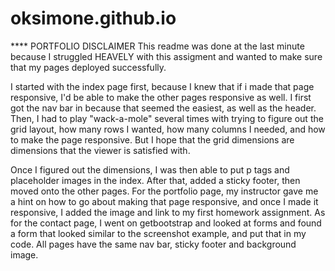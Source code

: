 # oksimone.github.io

**** PORTFOLIO DISCLAIMER
This readme was done at the last minute because I struggled HEAVELY with this assigment and wanted to make sure that my pages deployed successfully.

I started with the index page first, because I knew that if i made that page responsive, I'd be able to make the other pages responsive as well. I first got the nav bar in because that seemed the easiest, as well as the header. Then, I had to play "wack-a-mole" several times with trying to figure out the grid layout, how many rows I wanted, how many columns I needed, and how to make the page responsive. But I hope that the grid dimensions are dimensions that the viewer is satisfied with.

Once I figured out the dimensions, I was then able to put p tags and placeholder images in the index. After that, added a sticky footer, then moved onto the other pages. For the portfolio page, my instructor gave me a hint on how to go about making that page responsive, and once I made it responsive, I added the image and link to my first homework assignment. As for the contact page, I went on getbootstrap and looked at forms and found a form that looked similar to the screenshot example, and put that in my code. All pages have the same nav bar, sticky footer and background image. 